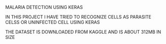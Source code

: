 
MALARIA DETECTION USING KERAS

IN THIS PROJECT I HAVE TRIED TO RECOGNIZE CELLS AS PARASITE CELSS OR UNINFECTED CELL USING KERAS

THE DATASET IS DOWNLOADED FROM KAGGLE AND IS ABOUT 312MB IN SIZE	
